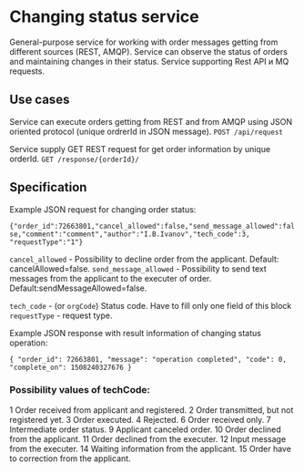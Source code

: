 # Changing status service

General-purpose service for working with order messages getting from different sources (REST, AMQP). 
Service can observe the status of orders and maintaining changes in their status.
Service supporting Rest API и MQ requests.
 
## Use cases
Service can execute orders getting from REST and from AMQP using JSON oriented protocol (unique ordrerId in JSON message). 
`POST /api/request`

Service supply GET REST request for get order information by unique orderId.
`GET /response/{orderId}/`

## Specification

Example JSON request for changing order status:

`{"order_id":72663801,"cancel_allowed":false,"send_message_allowed":false,"comment":"comment","author":"I.B.Ivanov","tech_code":3, "requestType":"1"}`

`cancel_allowed` - Possibility to decline order from the applicant. Default: cancelAllowed=false.
`send_message_allowed` -  Possibility to send text messages from the applicant to the executer of order. Default:sendMessageAllowed=false.

`tech_code` - (or `orgCode`) Status code.  Have to fill only one field of this block
`requestType` - request type.

Example JSON response with result information of changing status operation:

`{ "order_id": 72663801, "message": "operation completed", "code": 0, "complete_on": 1508240327676 }`

### Possibility values of techCode:
1  Order received  from applicant and registered.
2  Order transmitted, but not registered yet.
3  Order executed. 
4  Rejected.
6  Order received only.
7  Intermediate order status. 
9  Applicant canceled order. 
10  Order declined from the applicant.
11  Order declined from the executer.
12  Input message from the executer.
14  Waiting information from the applicant. 
15  Order have to correction from the applicant.


